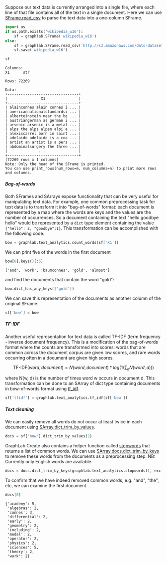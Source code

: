 
Suppose our text data is currently arranged into a single file, where each line of that file contains all of the text in a single document. Here we can use [SFrame.read_csv](https://dato.com/products/create/docs/generated/graphlab.SFrame.read_csv.html) to parse the text data into a one-column SFrame.

```python
import os
if os.path.exists('wikipedia_w16'):
    sf = graphlab.SFrame('wikipedia_w16')
else:
    sf = graphlab.SFrame.read_csv('http://s3.amazonaws.com/dato-datasets/wikipedia/raw/w16.csv', header=False)
    sf.save('wikipedia_w16')
```

```python
sf
```
```
Columns:
X1      str

Rows: 72269

Data:
+--------------------------------+
|               X1               |
+--------------------------------+
| alainconnes alain connes i ... |
| americannationalstandardsi ... |
| alberteinstein near the be ... |
| austriangerman as german i ... |
| arsenic arsenic is a metal ... |
| alps the alps alpen alpi a ... |
| alexiscarrel born in saint ... |
| adelaide adelaide is a coa ... |
| artist an artist is a pers ... |
| abdominalsurgery the three ... |
|              ...               |
+--------------------------------+
[72269 rows x 1 columns]
Note: Only the head of the SFrame is printed.
You can use print_rows(num_rows=m, num_columns=n) to print more rows and columns.
```


##### Bag-of-words

Both SFrames and SArrays expose functionality that can be very useful for manipulating text data. For example, one common preprocessing task for text data is to transform it into "bag-of-words" format: each document is represented by a map where the words are keys and the values are the number of occurrences. So a document containing the text "hello goodbye hello" would be represented by a ```dict``` type element containing the value ```{"hello": 2, "goodbye":1}```. This transformation can be accomplished with the following code.

```python
bow = graphlab.text_analytics.count_words(sf['X1'])
```

We can print five of the words in the first document

```python
bow[0].keys()[:5]
```
```
['and', 'work', 'baumconnes', 'gold', 'almost']
```

and find the documents that contain the word "gold":

```python
bow.dict_has_any_keys(['gold'])
```

We can save this representation of the documents as another column of the original SFrame.

```python
sf['bow'] = bow
```

##### TF-IDF

Another useful representation for text data is called TF-IDF (term frequency - inverse document frequency). This is a modification of the bag-of-words format where the counts are transformed into scores: words that are common across the document corpus are given low scores, and rare words occurring often in a document are given high scores. 

$$ \mbox{TF-IDF}(word, document) = N(word, document) * log(1/\sum_d N(word, d))) $$

where N(w, d) is the number of times word w occurs in document d. This transformation can be done to an SArray of dict type containing documents in bow-of-words format using [tf_idf](https://dato.com/products/create/docs/generated/graphlab.text_analytics.tf_idf.html).

```python
sf['tfidf'] = graphlab.text_analytics.tf_idf(sf['bow'])
```

##### Text cleaning 

We can easily remove all words do not occur at least twice in each document using [SArray.dict_trim_by_values](https://dato.com/products/create/docs/generated/graphlab.SArray.dict_trim_by_values.html).

```python
docs = sf['bow'].dict_trim_by_values(2)
```

GraphLab Create also contains a helper function called [stopwords](https://dato.com/products/create/docs/generated/graphlab.text_analytics.stopwords.html?highlight=stopwords#graphlab.text_analytics.stopwords) that returns a list of common words. We can use [SArray.docs.dict_trim_by_keys](https://dato.com/products/create/docs/generated/graphlab.SArray.dict_trim_by_keys.html) to remove these words from the documents as a preprocessing step. NB: Currently only English words are available.


```python
docs = docs.dict_trim_by_keys(graphlab.text_analytics.stopwords(), exclude=True)
```

To confirm that we have indeed removed common words, e.g. "and", "the", etc, we can examine the first document.

```python
docs[0]
```
```
{'academy': 5,
 'algebras': 2,
 'connes': 3,
 'differential': 2,
 'early': 2,
 'geometry': 2,
 'including': 2,
 'medal': 2,
 'operator': 2,
 'physics': 2,
 'sciences': 5,
 'theory': 2,
 'work': 2}
```

